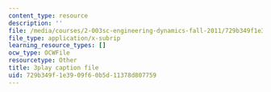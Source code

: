 ```yaml
---
content_type: resource
description: ''
file: /media/courses/2-003sc-engineering-dynamics-fall-2011/729b349f1e3909f60b5d11378d807759_f1pxiNDTyHc.srt
file_type: application/x-subrip
learning_resource_types: []
ocw_type: OCWFile
resourcetype: Other
title: 3play caption file
uid: 729b349f-1e39-09f6-0b5d-11378d807759
---
```

